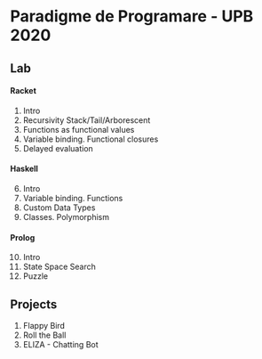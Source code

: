 Paradigme de Programare - UPB 2020
==
Lab
--
#### Racket
1.  Intro
2.  Recursivity Stack/Tail/Arborescent
3.  Functions as functional values
4.  Variable binding. Functional closures
5.  Delayed evaluation
#### Haskell
6.  Intro
7.  Variable binding. Functions
8.  Custom Data Types
9.  Classes. Polymorphism
#### Prolog
10. Intro
11. State Space Search
12. Puzzle

Projects
--
1.  Flappy Bird
2.  Roll the Ball
3.  ELIZA - Chatting Bot

